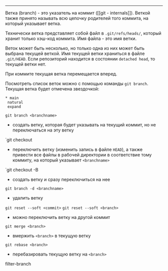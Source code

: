 ___
Ветка (branch) - это указатель на коммит ([[git - internals]]).
Веткой также принято называть всю цепочку родителей того коммита, на который указывает ветка.

Технически ветка представляет собой файл в `.git/refs/heads/`, который хранит только хэш-код коммита. Имя файла - это имя ветки.

Веток может быть несколько, но только одна из них может быть выбрана текущей веткой. Имя текущей ветки храниться в файле `.git/HEAD`.
Если репозиторий находится в состоянии `detached head`, то текущей ветки нет.

При коммите текущая ветка перемещается вперед.

Посмотреть список веток можно с помощью команды `git branch`. Текущая ветка будет отмечена звездочкой:
 ```
* main
  natural
  expand
```

`git branch <branchname>`
- создать ветку, которая будет указывать на текущий коммит, но не переключаться на эту ветку

`git checkout <branchname>
- переключить ветку (изменить запись в файле `HEAD`), а также привести все файлы в рабочей директории в соответствие тому коммиту, на который указывает `<branchname>`

`git checkout -B <branchname>
- создать ветку и сразу переключиться на нее

`git branch -d <branchname>`
- удалить ветку

`git reset --soft <commit>`
`git reset --soft <branch>`
- можно переключить ветку на другой коммит

`git merge <branch>`
- вмержить `<branch>` в текущую ветку

`git rebase <branch>`
- перебазировать текущую ветку на `<branch>`

filter-branch